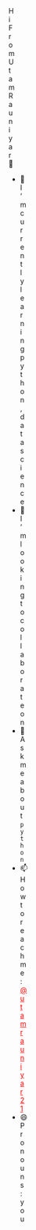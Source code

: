<div class = 'new' style='margin-left:500px;'>
   Hi From Utam Rauniyar 👋





- 🌱 I’m currently learning python,data science
- 👯 I’m looking to collaborate on 
- 💬 Ask me about <code>python</code>
- 📫 How to reach me: <a href="twitter.com/utamrauniyar21" style="color:red">@utamrauniyar21</a>
- 😄 Pronouns: you
  </div>


